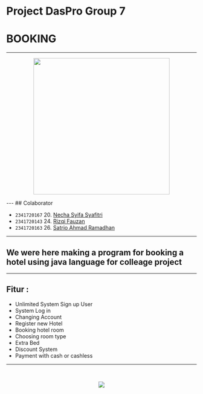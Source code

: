 # Project DasPro Group 7
# BOOKING
---
<p align="center">
<img src="https://cdn.discordapp.com/attachments/786230201956040726/1170010623657115698/image.png?ex=65577c4e&is=6545074e&hm=9405ee40494df16a7bb65816cc25db18e8cebe9488e3169e249402a5d63cfbc9&" width="360">
</p>
---
## Colaborator

- `2341720167` 20. [Necha Syifa Syafitri](https://github.com/nechasyifa)
- `2341720143` 24. [Rizqi Fauzan](https://github.com/Ruphasa)
- `2341720163` 26. [Satrio Ahmad Ramadhan](https://github.com/SatrioHubs)
  
---
## We were here making a program for booking a hotel using java language for colleage project
---
## Fitur : 
- Unlimited System Sign up User
- System Log in
- Changing Account
- Register new Hotel
- Booking hotel room
- Choosing room type
- Extra Bed
- Discount System
- Payment with cash or cashless
---
<br/>
<p align="center">
<img src="https://contrib.rocks/image?repo=Ruphasa/Project-Booking-DasPro">
</p>
